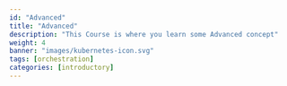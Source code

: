 ```yaml
---
id: "Advanced"
title: "Advanced"
description: "This Course is where you learn some Advanced concept"
weight: 4
banner: "images/kubernetes-icon.svg"
tags: [orchestration]
categories: [introductory]
---
```


